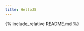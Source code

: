 ```yaml
---
title: HelloJS
---
```

<!DOCTYPE html>
<head>
<meta name="viewport" content="width=device-width, initial-scale=1.0, user-scalable=yes" />
<link rel="stylesheet" href="/adorn/adorn.css" />
<script src="/adorn/adorn.js" async></script>

<!-- Open Graph -->
<meta property="og:title" content="hello.js - JavaScript API for OAuth2 authentication and RESTful services" />
<meta property="og:url" content="http://adodson.com/hello.js" />
<meta property="og:type" content="website" />
<meta property="og:description" content="A client-side JavaScript SDK for authenticating with OAuth2 (and OAuth 1 with an 'oauth proxy') web services and querying their REST APIs. HelloJS standardizes paths and responses to common APIs like Google Data Services, Facebook Graph and Windows Live Connect. It's modular, so that list is growing. No more spaghetti code!" />
<meta property="og:image" content="assets/favicon.ico" />

<!-- Twitter Card -->
<meta name="twitter:hashtag" content="hellojs" /><!-- i made this up -->
<meta name="twitter:card" content="summary" />
<meta name="twitter:site" content="@setData" />
<meta name="twitter:creator" content="@setData" />

<link rel="shortcut icon" href="assets/favicon.ico" type="image/x-icon" />
<link rel="stylesheet" href="assets/css-social-buttons/css/zocial.css"/>
<link rel="stylesheet" href="assets/index.css"/>

<script src="demos/client_ids.js"></script>
<script src="./dist/hello.all.js"></script>
</head>

{% include_relative README.md %}

<script src="assets/knockout/dist/knockout.js"></script>
<script src="assets/index.js"></script>
<script type="text/html" id="tests-template"></script>

<script>

// Initiate the library
hello.init(CLIENT_IDS_ALL, {
	redirect_uri: 'redirect.html',
	oauth_proxy: OAUTH_PROXY_URL
});

getText('assets/test_network.html', function(response) {
	document.getElementById('tests-template').text = response;
	// Knockout binding goes here
	ko.applyBindings(model);
});

</script>
